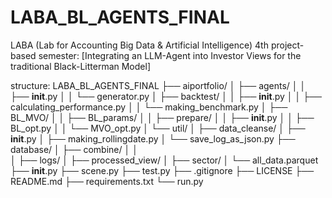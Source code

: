 # LABA_BL_AGENTS_FINAL
LABA (Lab for Accounting Big Data &amp; Artificial Intelligence) 4th project-based semester: [Integrating an LLM-Agent into Investor Views for the traditional Black-Litterman Model]




structure:
LABA_BL_AGENTS_FINAL
├── aiportfolio/
│   ├── agents/
│   │   ├── __init__.py
│   │   └── generator.py
│   ├── backtest/
│   │   ├── __init__.py
│   │   ├── calculating_performance.py
│   │   └── making_benchmark.py
│   ├── BL_MVO/
│   │   ├── BL_params/
│   │   ├── prepare/
│   │   ├── __init__.py
│   │   ├── BL_opt.py
│   │   └── MVO_opt.py
│   └── util/
│       ├── data_cleanse/
│       ├── __init__.py
│       ├── making_rollingdate.py
│       └── save_log_as_json.py
├── database/
│   ├── combine/
│   │   
│   ├── logs/
│   ├── processed_view/
│   ├── sector/
│   └── all_data.parquet
├── __init__.py
├── scene.py
├── test.py
├── .gitignore
├── LICENSE
├── README.md
├── requirements.txt
└── run.py